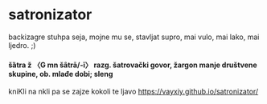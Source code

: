 # satronizator
backizagre stuhpa seja, mojne mu se, stavljat supro, mai vulo, mai lako, mai ljedro. ;)
#### šȁtra ž 〈G mn šȃtrā/-ī〉 razg. šatrovački govor, žargon manje društvene skupine, ob. mlađe dobi; sleng

kniKli na nkli pa se zajze kokoli te ljavo 
 https://vayxiy.github.io/satronizator/
